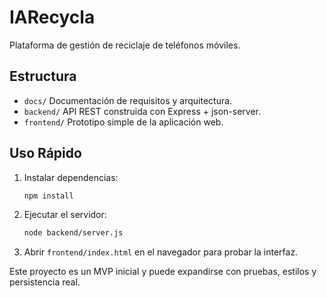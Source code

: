 # IARecycla

Plataforma de gestión de reciclaje de teléfonos móviles.

## Estructura
- `docs/` Documentación de requisitos y arquitectura.
- `backend/` API REST construida con Express + json-server.
- `frontend/` Prototipo simple de la aplicación web.

## Uso Rápido
1. Instalar dependencias:
   ```bash
   npm install
   ```
2. Ejecutar el servidor:
   ```bash
   node backend/server.js
   ```
3. Abrir `frontend/index.html` en el navegador para probar la interfaz.

Este proyecto es un MVP inicial y puede expandirse con pruebas, estilos y persistencia real.
